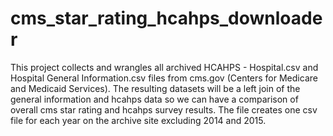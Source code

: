 # cms_star_rating_hcahps_downloader
This project collects and wrangles all archived HCAHPS - Hospital.csv and Hospital General Information.csv files from cms.gov (Centers for Medicare and Medicaid Services).  The resulting datasets will be a left join of the general information and hcahps data so we can have a comparison of overall cms star rating and hcahps survey results.  The file creates one csv file for each year on the archive site excluding 2014 and 2015.
